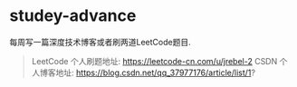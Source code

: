 # studey-advance
每周写一篇深度技术博客或者刷两道LeetCode题目.
> LeetCode 个人刷题地址: https://leetcode-cn.com/u/jrebel-2
> CSDN     个人博客地址: https://blog.csdn.net/qq_37977176/article/list/1?


